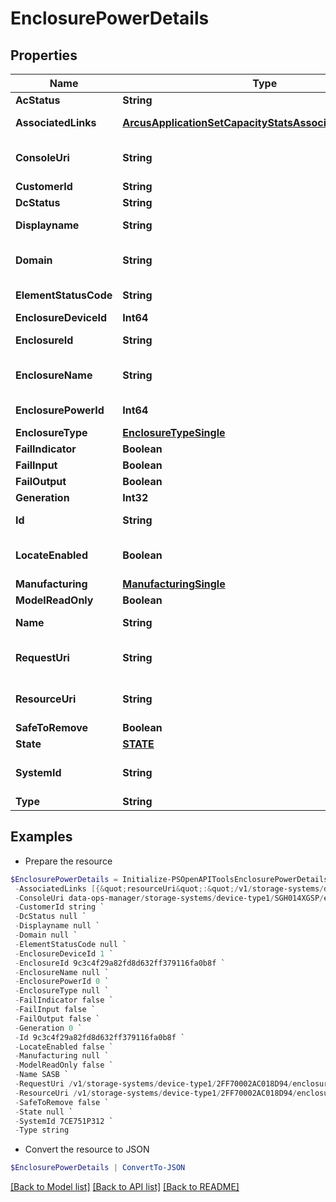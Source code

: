 # EnclosurePowerDetails
## Properties

Name | Type | Description | Notes
------------ | ------------- | ------------- | -------------
**AcStatus** | **String** |  | [optional] 
**AssociatedLinks** | [**ArcusApplicationSetCapacityStatsAssociatedLinksInner[]**](ArcusApplicationSetCapacityStatsAssociatedLinksInner.md) | Associated Links Details | [optional] 
**ConsoleUri** | **String** | consoleUri for detailed storage object | [optional] 
**CustomerId** | **String** | customerId | [optional] 
**DcStatus** | **String** |  | [optional] 
**Displayname** | **String** | Enclosure power Display name | [optional] 
**Domain** | **String** | Domain that the resource belongs to | [optional] 
**ElementStatusCode** | **String** | Enclosure status code | [optional] 
**EnclosureDeviceId** | **Int64** |  | [optional] 
**EnclosureId** | **String** | Parent UID of the resource. | [optional] 
**EnclosureName** | **String** | Name of the enclosure power. | [optional] 
**EnclosurePowerId** | **Int64** | Numeric ID of the resource | [optional] 
**EnclosureType** | [**EnclosureTypeSingle**](EnclosureTypeSingle.md) |  | [optional] 
**FailIndicator** | **Boolean** |  | [optional] 
**FailInput** | **Boolean** |  | [optional] 
**FailOutput** | **Boolean** |  | [optional] 
**Generation** | **Int32** | generation | [optional] 
**Id** | **String** | Unique Identifier of the resource. | [optional] 
**LocateEnabled** | **Boolean** | Indicates if the locate beacon is enabled or not | [optional] 
**Manufacturing** | [**ManufacturingSingle**](ManufacturingSingle.md) |  | [optional] 
**ModelReadOnly** | **Boolean** |  | [optional] 
**Name** | **String** | Name of the resource. | [optional] 
**RequestUri** | **String** | resourceUri for detailed enclosure object | [optional] 
**ResourceUri** | **String** | resourceUri for detailed enclosure object | [optional] 
**SafeToRemove** | **Boolean** |  | [optional] 
**State** | [**STATE**](STATE.md) |  | [optional] 
**SystemId** | **String** | SystemUid/Serial Number  of the array. | [optional] 
**Type** | **String** | type | [optional] 

## Examples

- Prepare the resource
```powershell
$EnclosurePowerDetails = Initialize-PSOpenAPIToolsEnclosurePowerDetails  -AcStatus null `
 -AssociatedLinks [{&quot;resourceUri&quot;:&quot;/v1/storage-systems/device-type1/2FF70002AC01F0FF&quot;,&quot;type&quot;:&quot;systems&quot;},{&quot;resourceUri&quot;:&quot;/v1/storage-systems/device-type1/2FF70002AC01F0FF/enclosures/9c3c4f29a82fd8d632ff379116fa0b8f&quot;,&quot;type&quot;:&quot;enclosures&quot;}] `
 -ConsoleUri data-ops-manager/storage-systems/device-type1/SGH014XGSP/enclosures/9c3c4f29a82fd8d632ff379116fa0b8f/enclosure-powers/8621946048c1cb24bdfc57e9b3b460ac `
 -CustomerId string `
 -DcStatus null `
 -Displayname null `
 -Domain null `
 -ElementStatusCode null `
 -EnclosureDeviceId 1 `
 -EnclosureId 9c3c4f29a82fd8d632ff379116fa0b8f `
 -EnclosureName null `
 -EnclosurePowerId 0 `
 -EnclosureType null `
 -FailIndicator false `
 -FailInput false `
 -FailOutput false `
 -Generation 0 `
 -Id 9c3c4f29a82fd8d632ff379116fa0b8f `
 -LocateEnabled false `
 -Manufacturing null `
 -ModelReadOnly false `
 -Name SASB `
 -RequestUri /v1/storage-systems/device-type1/2FF70002AC018D94/enclosures/9c3c4f29a82fd8d632ff379116fa0b8f/enclosure-powers/8621946048c1cb24bdfc57e9b3b460ac `
 -ResourceUri /v1/storage-systems/device-type1/2FF70002AC018D94/enclosures/9c3c4f29a82fd8d632ff379116fa0b8f/enclosure-powers/8621946048c1cb24bdfc57e9b3b460ac `
 -SafeToRemove false `
 -State null `
 -SystemId 7CE751P312 `
 -Type string
```

- Convert the resource to JSON
```powershell
$EnclosurePowerDetails | ConvertTo-JSON
```

[[Back to Model list]](../README.md#documentation-for-models) [[Back to API list]](../README.md#documentation-for-api-endpoints) [[Back to README]](../README.md)

